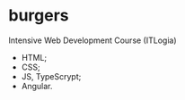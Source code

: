 # burgers

Intensive Web Development Course (ITLogia) 

- HTML;
- CSS;
- JS, TypeScrypt;
- Angular.
